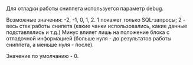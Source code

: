 Для отладки работы сниппета используется параметр debug.

Возможные значения: -2, -1, 0, 1, 2. 1 покажет только SQL-запросы; 2 - весь стек работы снипета (какие чанки использовались, какие данные подставлялись и т.д.) Минус влияет лишь на положение блока с отладочной информацией (больше нуля - до результатов работы сниппета, а меньше нуля - после).

Значение по умолчанию - 0. 
